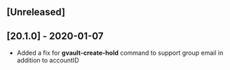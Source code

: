 ## [Unreleased]


## [20.1.0] - 2020-01-07
- Added a fix for **gvault-create-hold** command to support group email in addition to accountID